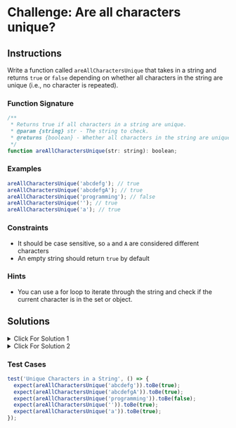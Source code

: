 # Challenge: Are all characters unique?

## Instructions

Write a function called `areAllCharactersUnique` that takes in a string and returns `true` or `false` depending on whether all characters in the string are unique (i.e., no character is repeated).

### Function Signature

```js
/**
 * Returns true if all characters in a string are unique.
 * @param {string} str - The string to check.
 * @returns {boolean} - Whether all characters in the string are unique.
 */
function areAllCharactersUnique(str: string): boolean;
```

### Examples

```js
areAllCharactersUnique('abcdefg'); // true
areAllCharactersUnique('abcdefgA'); // true
areAllCharactersUnique('programming'); // false
areAllCharactersUnique(''); // true
areAllCharactersUnique('a'); // true
```

### Constraints

- It should be case sensitive, so `a` and `A` are considered different characters
- An empty string should return `true` by default

### Hints

- You can use a for loop to iterate through the string and check if the current character is in the set or object.

## Solutions

<details>
  <summary>Click For Solution 1</summary>

Using a `Set`:

```js
function areAllCharactersUnique(str) {
  const charSet = new Set();

  for (let i = 0; i < str.length; i++) {
    const char = str[i];
    if (charSet.has(char)) {
      return false;
    }
    charSet.add(char);
  }

  return true;
}
```

### Explanation

- Initialize a new `Set` to keep track of the characters we've seen so far.

- Iterate through the string and check if the current character is in the set. If it is, we return `false` because it means we've seen the character before. If it isn't, we add it to the set.
- If we make it through the entire string without returning `false`, we return `true` because it means we haven't seen any characters more than once.

</details>

<details>
  <summary>Click For Solution 2</summary>

Using an object:

```js
function areAllCharactersUnique(str) {
  const charCount = {};

  for (let i = 0; i < str.length; i++) {
    const char = str[i];
    if (charCount[char]) {
      return false;
    }
    charCount[char] = true;
  }

  return true;
}
```

### Explanation

This solution is similar except we use an object instead of a `Set` to keep track of the characters we've seen so far.

Then we iterate through the string and check if the current character is in the object. If it is, we return `false` because it means we've seen the character before. If it isn't, we add it to the object.

If we make it through the entire string without returning `false`, we return `true` because it means we haven't seen any characters more than once.

</details>

### Test Cases

```js
test('Unique Characters in a String', () => {
  expect(areAllCharactersUnique('abcdefg')).toBe(true);
  expect(areAllCharactersUnique('abcdefgA')).toBe(true);
  expect(areAllCharactersUnique('programming')).toBe(false);
  expect(areAllCharactersUnique('')).toBe(true);
  expect(areAllCharactersUnique('a')).toBe(true);
});
```
